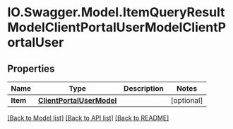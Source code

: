 # IO.Swagger.Model.ItemQueryResultModelClientPortalUserModelClientPortalUser
## Properties

Name | Type | Description | Notes
------------ | ------------- | ------------- | -------------
**Item** | [**ClientPortalUserModel**](ClientPortalUserModel.md) |  | [optional] 

[[Back to Model list]](../README.md#documentation-for-models) [[Back to API list]](../README.md#documentation-for-api-endpoints) [[Back to README]](../README.md)

